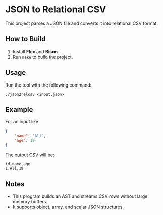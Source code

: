 # JSON to Relational CSV

This project parses a JSON file and converts it into relational CSV format.

## How to Build

1. Install **Flex** and **Bison**.
2. Run `make` to build the project.

## Usage

Run the tool with the following command:
```
./json2relcsv <input.json>
```

## Example

For an input like:
```json
{
    "name": "Ali",
    "age": 19
}
```
The output CSV will be:
```
id,name,age
1,Ali,19
```

## Notes

- This program builds an AST and streams CSV rows without large memory buffers.
- It supports object, array, and scalar JSON structures.